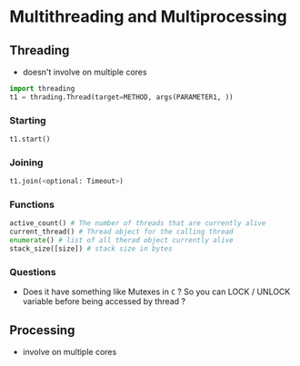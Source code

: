 # Multithreading and Multiprocessing

## Threading
- doesn't involve on multiple cores

```py
import threading
t1 = thrading.Thread(target=METHOD, args(PARAMETER1, ))
```

### Starting
```py
t1.start()
```

### Joining
```py
t1.join(<optional: Timeout>)
```

### Functions
```py
active_count() # The number of threads that are currently alive 
current_thread() # Thread object for the calling thread
enumerate() # list of all therad object currently alive 
stack_size([size]) # stack size in bytes
```

### Questions
- Does it have something like Mutexes in `C` ? So you can LOCK / UNLOCK variable before being accessed by thread ?

## Processing
- involve on multiple cores